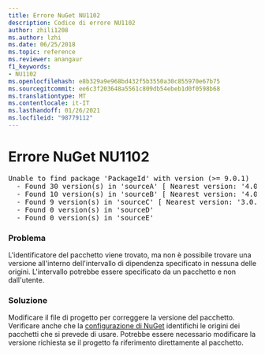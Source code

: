 ```yaml
---
title: Errore NuGet NU1102
description: Codice di errore NU1102
author: zhili1208
ms.author: lzhi
ms.date: 06/25/2018
ms.topic: reference
ms.reviewer: anangaur
f1_keywords:
- NU1102
ms.openlocfilehash: e8b329a9e968bd432f5b3550a30c855970e67b75
ms.sourcegitcommit: ee6c3f203648a5561c809db54ebeb1d0f0598b68
ms.translationtype: MT
ms.contentlocale: it-IT
ms.lasthandoff: 01/26/2021
ms.locfileid: "98779112"
---
```

# <a name="nuget-error-nu1102"></a>Errore NuGet NU1102

<pre>Unable to find package 'PackageId' with version (>= 9.0.1)<br/>  - Found 30 version(s) in 'sourceA' [ Nearest version: '4.0.0' ]<br/>  - Found 10 version(s) in 'sourceB' [ Nearest version: '4.0.0-rc-2129' ]<br/>  - Found 9 version(s) in 'sourceC' [ Nearest version: '3.0.0-beta-00032' ]<br/>  - Found 0 version(s) in 'sourceD'<br/>  - Found 0 version(s) in 'sourceE'</pre>

### <a name="issue"></a>Problema
L'identificatore del pacchetto viene trovato, ma non è possibile trovare una versione all'interno dell'intervallo di dipendenza specificato in nessuna delle origini. L'intervallo potrebbe essere specificato da un pacchetto e non dall'utente.

### <a name="solution"></a>Soluzione
Modificare il file di progetto per correggere la versione del pacchetto. Verificare anche che la [configurazione di NuGet](../../consume-packages/Configuring-NuGet-Behavior.md) identifichi le origini dei pacchetti che si prevede di usare. Potrebbe essere necessario modificare la versione richiesta se il progetto fa riferimento direttamente al pacchetto.
